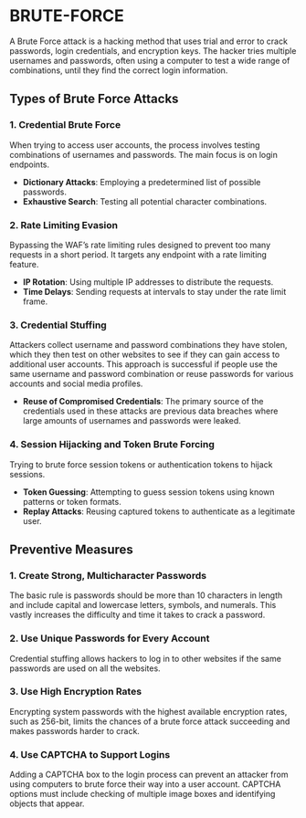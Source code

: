 # BRUTE-FORCE

A Brute Force attack is a hacking method that uses trial and error to crack passwords, login credentials, and encryption keys. The hacker tries multiple usernames and passwords, often using a computer to test a wide range of combinations, until they find the correct login information.

## Types of Brute Force Attacks

### 1. Credential Brute Force

When trying to access user accounts, the process involves testing combinations of usernames and passwords. The main focus is on login endpoints.

- **Dictionary Attacks**: Employing a predetermined list of possible passwords.
- **Exhaustive Search**: Testing all potential character combinations.

### 2. Rate Limiting Evasion

Bypassing the WAF’s rate limiting rules designed to prevent too many requests in a short period. It targets any endpoint with a rate limiting feature.

- **IP Rotation**: Using multiple IP addresses to distribute the requests.
- **Time Delays**: Sending requests at intervals to stay under the rate limit frame.

### 3. Credential Stuffing

Attackers collect username and password combinations they have stolen, which they then test on other websites to see if they can gain access to additional user accounts. This approach is successful if people use the same username and password combination or reuse passwords for various accounts and social media profiles.

- **Reuse of Compromised Credentials**: The primary source of the credentials used in these attacks are previous data breaches where large amounts of usernames and passwords were leaked.

### 4. Session Hijacking and Token Brute Forcing

Trying to brute force session tokens or authentication tokens to hijack sessions.

- **Token Guessing**: Attempting to guess session tokens using known patterns or token formats.
- **Replay Attacks**: Reusing captured tokens to authenticate as a legitimate user.

## Preventive Measures

### 1. Create Strong, Multicharacter Passwords

The basic rule is passwords should be more than 10 characters in length and include capital and lowercase letters, symbols, and numerals. This vastly increases the difficulty and time it takes to crack a password.

### 2. Use Unique Passwords for Every Account

Credential stuffing allows hackers to log in to other websites if the same passwords are used on all the websites.

### 3. Use High Encryption Rates

Encrypting system passwords with the highest available encryption rates, such as 256-bit, limits the chances of a brute force attack succeeding and makes passwords harder to crack.

### 4. Use CAPTCHA to Support Logins

Adding a CAPTCHA box to the login process can prevent an attacker from using computers to brute force their way into a user account. CAPTCHA options must include checking of multiple image boxes and identifying objects that appear.



